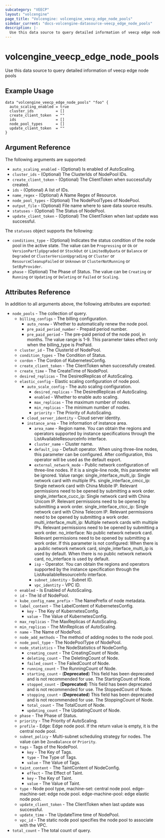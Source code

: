 ```yaml
---
subcategory: "VEECP"
layout: "volcengine"
page_title: "Volcengine: volcengine_veecp_edge_node_pools"
sidebar_current: "docs-volcengine-datasource-veecp_edge_node_pools"
description: |-
  Use this data source to query detailed information of veecp edge node pools
---
```

# volcengine_veecp_edge_node_pools
Use this data source to query detailed information of veecp edge node pools
## Example Usage
```hcl
data "volcengine_veecp_edge_node_pools" "foo" {
  auto_scaling_enabled = true
  cluster_ids          = []
  create_client_token  = ""
  ids                  = []
  node_pool_types      = []
  update_client_token  = ""
}
```
## Argument Reference
The following arguments are supported:
* `auto_scaling_enabled` - (Optional) Is enabled of AutoScaling.
* `cluster_ids` - (Optional) The ClusterIds of NodePool IDs.
* `create_client_token` - (Optional) The ClientToken when successfully created.
* `ids` - (Optional) A list of IDs.
* `name_regex` - (Optional) A Name Regex of Resource.
* `node_pool_types` - (Optional) The NodePoolTypes of NodePool.
* `output_file` - (Optional) File name where to save data source results.
* `statuses` - (Optional) The Status of NodePool.
* `update_client_token` - (Optional) The ClientToken when last update was successful.

The `statuses` object supports the following:

* `conditions_type` - (Optional) Indicates the status condition of the node pool in the active state. The value can be `Progressing` or `Ok` or `VersionPartlyUpgraded` or `StockOut` or `LimitedByQuota` or `Balance` or `Degraded` or `ClusterVersionUpgrading` or `Cluster` or `ResourceCleanupFailed` or `Unknown` or `ClusterNotRunning` or `SetByProvider`.
* `phase` - (Optional) The Phase of Status. The value can be `Creating` or `Running` or `Updating` or `Deleting` or `Failed` or `Scaling`.

## Attributes Reference
In addition to all arguments above, the following attributes are exported:
* `node_pools` - The collection of query.
    * `billing_configs` - The billing configuration.
        * `auto_renew` - Whether to automatically renew the node pool.
        * `pre_paid_period_number` - Prepaid period number.
        * `pre_paid_period` - The pre-paid period of the node pool, in months. The value range is 1-9. This parameter takes effect only when the billing_type is PrePaid.
    * `cluster_id` - The ClusterId of NodePool.
    * `condition_types` - The Condition of Status.
    * `cordon` - The Cordon of KubernetesConfig.
    * `create_client_token` - The ClientToken when successfully created.
    * `create_time` - The CreateTime of NodePool.
    * `desired_replicas` - The DesiredReplicas of AutoScaling.
    * `elastic_config` - Elastic scaling configuration of node pool.
        * `auto_scale_config` - The auto scaling configuration.
            * `desired_replicas` - The DesiredReplicas of AutoScaling.
            * `enabled` - Whether to enable auto scaling.
            * `max_replicas` - The maximum number of nodes.
            * `min_replicas` - The minimum number of nodes.
            * `priority` - The Priority of AutoScaling.
        * `cloud_server_identity` - Cloud server identity.
        * `instance_area` - The information of instance area.
            * `area_name` - Region name. You can obtain the regions and operators supported by instance specifications through the ListAvailableResourceInfo interface.
            * `cluster_name` - Cluster name.
            * `default_isp` - Default operator. When using three-line nodes, this parameter can be configured. After configuration, this operator will be used as the default export.
            * `external_network_mode` - Public network configuration of three-line nodes. If it is a single-line node, this parameter will be ignored. Value range: single_interface_multi_ip: Single network card with multiple IPs. single_interface_cmcc_ip: Single network card with China Mobile IP. Relevant permissions need to be opened by submitting a work order. single_interface_cucc_ip: Single network card with China Unicom IP. Relevant permissions need to be opened by submitting a work order. single_interface_ctcc_ip: Single network card with China Telecom IP. Relevant permissions need to be opened by submitting a work order. multi_interface_multi_ip: Multiple network cards with multiple IPs. Relevant permissions need to be opened by submitting a work order. no_interface: No public network network card. Relevant permissions need to be opened by submitting a work order. If this parameter is not configured: When there is a public network network card, single_interface_multi_ip is used by default. When there is no public network network card, no_interface is used by default.
            * `isp` - Operator. You can obtain the regions and operators supported by the instance specification through the ListAvailableResourceInfo interface.
            * `subnet_identity` - Subnet ID.
            * `vpc_identity` - VPC ID.
    * `enabled` - Is Enabled of AutoScaling.
    * `id` - The Id of NodePool.
    * `kube_config_name_prefix` - The NamePrefix of node metadata.
    * `label_content` - The LabelContent of KubernetesConfig.
        * `key` - The Key of KubernetesConfig.
        * `value` - The Value of KubernetesConfig.
    * `max_replicas` - The MaxReplicas of AutoScaling.
    * `min_replicas` - The MinReplicas of AutoScaling.
    * `name` - The Name of NodePool.
    * `node_add_methods` - The method of adding nodes to the node pool.
    * `node_pool_type` - The NodePoolType of NodePool.
    * `node_statistics` - The NodeStatistics of NodeConfig.
        * `creating_count` - The CreatingCount of Node.
        * `deleting_count` - The DeletingCount of Node.
        * `failed_count` - The FailedCount of Node.
        * `running_count` - The RunningCount of Node.
        * `starting_count` - (**Deprecated**) This field has been deprecated and is not recommended for use. The StartingCount of Node.
        * `stopped_count` - (**Deprecated**) This field has been deprecated and is not recommended for use. The StoppedCount of Node.
        * `stopping_count` - (**Deprecated**) This field has been deprecated and is not recommended for use. The StoppingCount of Node.
        * `total_count` - The TotalCount of Node.
        * `updating_count` - The UpdatingCount of Node.
    * `phase` - The Phase of Status.
    * `priority` - The Priority of AutoScaling.
    * `profile` - Edge: Edge node pool. If the return value is empty, it is the central node pool.
    * `subnet_policy` - Multi-subnet scheduling strategy for nodes. The value can be `ZoneBalance` or `Priority`.
    * `tags` - Tags of the NodePool.
        * `key` - The Key of Tags.
        * `type` - The Type of Tags.
        * `value` - The Value of Tags.
    * `taint_content` - The TaintContent of NodeConfig.
        * `effect` - The Effect of Taint.
        * `key` - The Key of Taint.
        * `value` - The Value of Taint.
    * `type` - Node pool type, machine-set: central node pool. edge-machine-set: edge node pool. edge-machine-pool: edge elastic node pool.
    * `update_client_token` - The ClientToken when last update was successful.
    * `update_time` - The UpdateTime time of NodePool.
    * `vpc_id` - The static node pool specifies the node pool to associate with the VPC.
* `total_count` - The total count of query.


